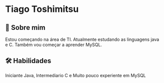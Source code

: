 # Tiago Toshimitsu


## 🚀 Sobre mim
Estou começando na área de TI. Atualmente estudando as linguagens java e C. Também vou começar a aprender MySQL.


## 🛠 Habilidades
Iniciante Java, Intermediario C e Muito pouco experiente em MySQL
